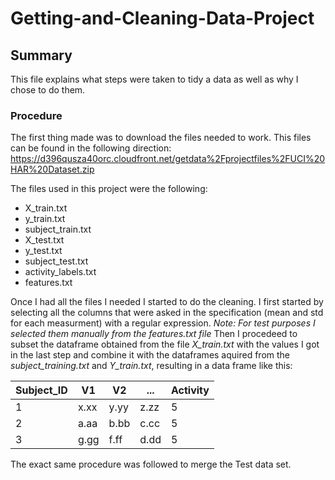 Getting-and-Cleaning-Data-Project
========================================================

Summary
-------

This file explains what steps were taken to tidy a data as well as why I chose to do them. 

### Procedure ###

The first thing made was to download the files needed to work. This files can be found in the following direction: https://d396qusza40orc.cloudfront.net/getdata%2Fprojectfiles%2FUCI%20HAR%20Dataset.zip 

The files used in this project were the following: 
* X_train.txt   
* y_train.txt
* subject_train.txt
* X_test.txt   
* y_test.txt
* subject_test.txt
* activity_labels.txt
* features.txt
 
Once I had all the files I needed I started to do the cleaning. I first started by selecting all the columns that were asked in the specification (mean and std for each measurment) with a regular expression. *Note: For test purposes I selected them manually from the features.txt file*
Then I procedeed to subset the dataframe obtained from the file *X_train.txt* with the values I got in the last step and combine it with the dataframes aquired from the *subject_training.txt* and *Y_train.txt*, resulting in a data frame like this:


Subject_ID | V1    |  V2   |  ...  |  Activity
---------- |  ---- |  ---- |  ---- |  --------
1          |  x.xx |  y.yy |  z.zz |  5
2          |  a.aa |  b.bb |  c.cc |  5
3          |  g.gg |  f.ff |  d.dd |  5


The exact same procedure was followed to merge the Test data set. 